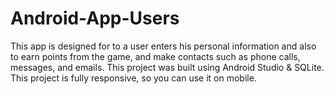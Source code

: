 # Android-App-Users

This app is designed for to a user enters his personal information and also to earn points from the game, and make contacts such as phone calls, messages, and emails.
This project was built using Android Studio & SQLite. This project is fully responsive, so you can use it on mobile.
